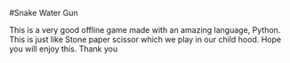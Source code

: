 #Snake Water Gun

This is a very good offline game made with an amazing language, Python. This is just like Stone paper scissor which we play in our child hood. Hope you will enjoy this. Thank you 
